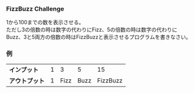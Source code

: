 ### FizzBuzz Challenge

1から100までの数を表示させる。  
ただし3の倍数の時は数字の代わりにFizz、5の倍数の時は数字の代わりにBuzz、3と5両方の倍数の時はFizzBuzzと表示させるプログラムを書きなさい。

### 例

<table>
  <tr>
    <td><b>インプット</b></td>
    <td>1</td>
    <td>3</td>
    <td>5</td>
    <td>15</td>
  </tr>
  <tr>
    <td><b>アウトプット</b></td>
    <td>1</td>
    <td>Fizz</td>
    <td>Buzz</td>
    <td>FizzBuzz</td>
  </tr>
</table>
